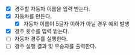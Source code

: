 - [x] 경주할 자동차 이름을 입력 받는다.
- [x] 자동차를 만든다.
    -  [x] 자동차 이름이 5글자 이하가 아닐 경우 예외 발생
- [x] 경주 횟수를 입력 받는다.
- [ ] 자동차 경주를 실행한다.
- [ ] 경주 실행 결과 및 우승자를 출력한다.
